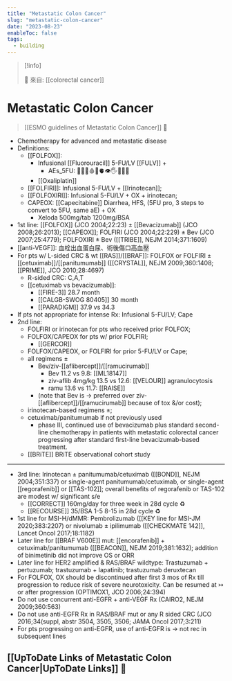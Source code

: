 ```yaml
---
title: "Metastatic Colon Cancer"
slug: "metastatic-colon-cancer"
date: "2023-08-23"
enableToc: false
tags:
  - building
---
```


> [!info]
>
> 🌱 來自: [[colorectal cancer]]

# Metastatic Colon Cancer

> [[ESMO guidelines of Metastatic Colon Cancer]] 󰒗

- Chemotherapy for advanced and metastatic disease
- Definitions:
  - [[FOLFOX]]:
    - Infusional [[Fluorouracil]] 5-FU/LV [[FULV]] +
      - AEs_5FU: 💩👄🤮🩸🤞🫀👁️🖐️🦶😇🐌
    - [[Oxaliplatin]]
  - [[FOLFIRI]]: Infusional 5-FU/LV + [[Irinotecan]];
  - [[FOLFOXIRI]]: Infusional 5-FU/LV + OX + irinotecan;
  - CAPEOX: [[Capecitabine]]  Diarrhea, HFS,  (5FU pro, 3 steps to convert to 5FU, same aE) + OX
    - Xeloda 500mg/tab 1200mg/BSA
- 1st line: [[FOLFOX]] (JCO 2004;22:23) ± [[Bevacizumab]] (JCO 2008;26:2013); [[CAPEOX]]; FOLFIRI (JCO 2004;22:229) ± Bev (JCO 2007;25:4779); FOLFOXIRI ± Bev ([[TRIBE]], NEJM 2014;371:1609)
- [[anti-VEGF]]: 血栓出血蛋白尿、術後傷口高血壓
- For pts w/ L-sided CRC & wt [[RAS]]/[[BRAF]]: FOLFOX or FOLFIRI ± [[cetuximab]]/[[panitumumab]] ([[CRYSTAL]], NEJM 2009;360:1408; [[PRIME]], JCO 2010;28:4697)
  - R-sided CRC: C,A,T
  - [[cetuximab vs bevacizumab]]:
    - [[FIRE-3]] 28.7 month
    - [[CALGB-SWOG 80405]] 30 month
    - [[PARADIGM]] 37.9 vs 34.3
- If pts not appropriate for intense Rx: Infusional 5-FU/LV; Cape
- 2nd line:
  - FOLFIRI or irinotecan for pts who received prior FOLFOX;
  - FOLFOX/CAPEOX for pts w/ prior FOLFIRI;
    - [[GERCOR]]
  - FOLFOX/CAPEOX, or FOLFIRI for prior 5-FU/LV or Cape;
  - all regimens ±
    - Bev/ziv-[[aflibercept]]/[[ramucirumab]]
      - Bev 11.2 vs 9.8: [[ML18147]]
      - ziv-aflib 4mg/kg 13.5 vs 12.6: [[VELOUR]] agranulocytosis
      - ramu 13.6 vs 11.7: [[RAISE]]
    - (note that Bev is → preferred over ziv-[[aflibercept]]/[[ramucirumab]] because of tox &/or cost);
  - irinotecan-based regimens ±;
  - cetuximab/panitumumab if not previously used
    - phase III, continued use of bevacizumab plus standard second-line chemotherapy in patients with metastatic colorectal cancer progressing after standard first-line bevacizumab-based treatment.
  - [[BRiTE]] BRiTE observational cohort study

---

- 3rd line: Irinotecan ± panitumumab/cetuximab ([[BOND]], NEJM 2004;351:337) or single-agent panitumumab/cetuximab, or single-agent [[regorafenib]] or [[TAS-102]]; overall benefits of regorafenib or TAS-102 are modest w/ significant s/e
  - [[CORRECT]] 160mg/day for three week in 28d cycle ♻︎
  - [[RECOURSE]] 35/BSA 1-5 8-15 in 28d cycle ♻︎
- 1st line for MSI-H/dMMR: Pembrolizumab ([[KEY line for MSI-JM 2020;383:2207) or nivolumab ± ipilimumab ([[CHECKMATE 142]], Lancet Oncol 2017;18:1182)
- Later line for [[BRAF V600E]] mut: [[encorafenib]] + cetuximab/panitumumab ([[BEACON]], NEJM 2019;381:1632); addition of binimetinib did not improve OS or ORR
- Later line for HER2 amplified & RAS/BRAF wildtype: Trastuzumab + pertuzumab; trastuzumab + lapatinib; trastuzumab deruxtecan
- For FOLFOX, OX should be discontinued after first 3 mos of Rx till progression to reduce risk of severe neurotoxicity. Can be resumed at ↣ or after progression (OPTIMOX1, JCO 2006;24:394)
- Do not use concurrent anti-EGFR + anti-VEGF Rx (CAIRO2, NEJM 2009;360:563)
- Do not use anti-EGFR Rx in RAS/BRAF mut or any R sided CRC (JCO 2016;34(suppl, abstr 3504, 3505, 3506; JAMA Oncol 2017;3:211)
- For pts progressing on anti-EGFR, use of anti-EGFR is → not rec in subsequent lines

## [[UpToDate Links of Metastatic Colon Cancer|UpToDate Links]] 󰒖
